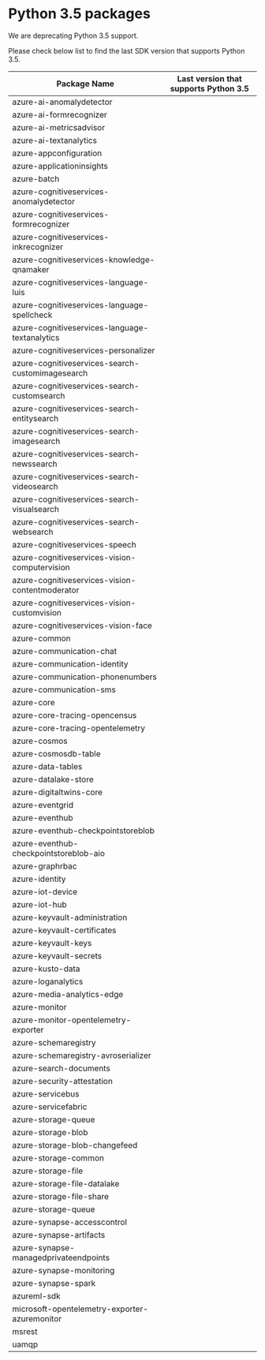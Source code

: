 # Python 3.5 packages

We are deprecating Python 3.5 support.

Please check below list to find the last SDK version that supports Python 3.5.

| Package Name | Last version that supports Python 3.5 |
| --- | --- |
| azure-ai-anomalydetector |  |
| azure-ai-formrecognizer |  |
| azure-ai-metricsadvisor |  |
| azure-ai-textanalytics |  |
| azure-appconfiguration |  |
| azure-applicationinsights |  |
| azure-batch |  |
| azure-cognitiveservices-anomalydetector |  |
| azure-cognitiveservices-formrecognizer |  |
| azure-cognitiveservices-inkrecognizer |  |
| azure-cognitiveservices-knowledge-qnamaker |  |
| azure-cognitiveservices-language-luis |  |
| azure-cognitiveservices-language-spellcheck |  |
| azure-cognitiveservices-language-textanalytics |  |
| azure-cognitiveservices-personalizer |  |
| azure-cognitiveservices-search-customimagesearch |  |
| azure-cognitiveservices-search-customsearch |  |
| azure-cognitiveservices-search-entitysearch |  |
| azure-cognitiveservices-search-imagesearch |  |
| azure-cognitiveservices-search-newssearch |  |
| azure-cognitiveservices-search-videosearch |  |
| azure-cognitiveservices-search-visualsearch |  |
| azure-cognitiveservices-search-websearch |  |
| azure-cognitiveservices-speech |  |
| azure-cognitiveservices-vision-computervision |  |
| azure-cognitiveservices-vision-contentmoderator |  |
| azure-cognitiveservices-vision-customvision |  |
| azure-cognitiveservices-vision-face |  |
| azure-common |  |
| azure-communication-chat |  |
| azure-communication-identity |  |
| azure-communication-phonenumbers |  |
| azure-communication-sms |  |
| azure-core |  |
| azure-core-tracing-opencensus |  |
| azure-core-tracing-opentelemetry |  |
| azure-cosmos |  |
| azure-cosmosdb-table |  |
| azure-data-tables |  |
| azure-datalake-store |  |
| azure-digitaltwins-core |  |
| azure-eventgrid |  |
| azure-eventhub |  |
| azure-eventhub-checkpointstoreblob |  |
| azure-eventhub-checkpointstoreblob-aio |  |
| azure-graphrbac |  |
| azure-identity |  |
| azure-iot-device |  |
| azure-iot-hub |  |
| azure-keyvault-administration |  |
| azure-keyvault-certificates |  |
| azure-keyvault-keys |  |
| azure-keyvault-secrets |  |
| azure-kusto-data |  |
| azure-loganalytics |  |
| azure-media-analytics-edge |  |
| azure-monitor |  |
| azure-monitor-opentelemetry-exporter |  |
| azure-schemaregistry |  |
| azure-schemaregistry-avroserializer |  |
| azure-search-documents |  |
| azure-security-attestation |  |
| azure-servicebus |  |
| azure-servicefabric |  |
| azure-storage-queue |  |
| azure-storage-blob |  |
| azure-storage-blob-changefeed |  |
| azure-storage-common |  |
| azure-storage-file |  |
| azure-storage-file-datalake |  |
| azure-storage-file-share |  |
| azure-storage-queue |  |
| azure-synapse-accesscontrol |  |
| azure-synapse-artifacts |  |
| azure-synapse-managedprivateendpoints	 |  |
| azure-synapse-monitoring |  |
| azure-synapse-spark |  |
| azureml-sdk |  |
| microsoft-opentelemetry-exporter-azuremonitor |  |
| msrest |  |
| uamqp |  |
